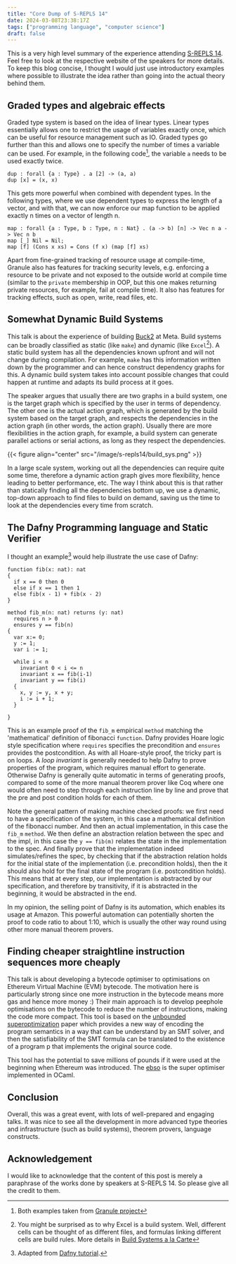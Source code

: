 ```yaml
---
title: "Core Dump of S-REPLS 14"
date: 2024-03-08T23:38:17Z
tags: ["programming language", "computer science"]
draft: false
---
```



This is a very high level summary of the experience attending 
[S-REPLS 14](https://www.cl.cam.ac.uk/events/s-repls14/).
Feel free to look at the respective website of the speakers for more details.
To keep this blog concise, I thought I would just use introductory examples where
possible to illustrate the idea rather than going into the actual theory behind them.


## Graded types and algebraic effects

Graded type system is based on the idea of linear types. Linear types essentially
allows one to restrict the usage of variables exactly once, which can be useful
for resource management such as IO. Graded types go further than this and allows one
to specify the number of times a variable can be used. For example, in the following
code[^1], the variable `a` needs to be used exactly twice.

```granule
dup : forall {a : Type} . a [2] -> (a, a)
dup [x] = (x, x)
```

This gets more powerful when combined with dependent types. In the following types, 
where we use dependent types to express the length of a vector, and with that,
we can now enforce our map function to be applied exactly n times on a vector
of length n.

```granule
map : forall {a : Type, b : Type, n : Nat} . (a -> b) [n] -> Vec n a -> Vec n b
map [_] Nil = Nil;
map [f] (Cons x xs) = Cons (f x) (map [f] xs)
```

[^1]: Both examples taken from [Granule project](https://granule-project.github.io/granule.html)

Apart from fine-grained tracking of resource usage at compile-time, Granule also
has features for tracking security levels, e.g. enforcing a resource to be private
and not exposed to the outside world at compile time (similar to the `private`
membership in OOP, but this one makes returning private resources, for example,
fail at compile time). It also has features for tracking effects, such as open,
write, read files, etc.

## Somewhat Dynamic Build Systems

This talk is about the experience of building [Buck2](https://buck2.build/) at Meta. Build systems
can be broadly classified as static (like `make`) and dynamic (like `Excel`[^2]).
A static build system has all the dependencies known upfront and will not change
during compilation. For example, `make` has this information written down by
the programmer and can hence construct dependency graphs for this. A dynamic
build system takes into account possible changes that could happen at runtime
and adapts its build process at it goes.

The speaker argues that usually there are two graphs in a build system, one is the
target graph which is specified by the user in terms of dependency. The other one
is the actual action graph, which is generated by the build system based on the
target graph, and respects the dependencies in the action graph (in other words, 
the action graph). Usually there are more flexibilities in
the action graph, for example, a build system can generate parallel actions or
serial actions, as long as they respect the dependencies.

{{< figure align="center" src="/image/s-repls14/build_sys.png" >}}

In a large scale system, working out all the dependencies can require quite some time,
therefore a dynamic action graph gives more flexibility, hence leading to better
performance, etc. The way I think about this is that rather than statically finding
all the dependencies bottom up, we use a dynamic, top-down approach to find files
to build on demand, saving us the time to look at the dependencies every time
from scratch.

[^2]: You might be surprised as to why Excel is a build system. Well, different
cells can be thought of as different files, and formulas linking different cells
are build rules. More details in [Build Systems a la Carte](https://www.cambridge.org/core/journals/journal-of-functional-programming/article/build-systems-a-la-carte-theory-and-practice/097CE52C750E69BD16B78C318754C7A4)

## The Dafny Programming language and Static Verifier

I thought an example[^3] would help illustrate the use case of Dafny:


[^3]: Adapted from [Dafny tutorial](https://dafny.org/dafny/OnlineTutorial/guide).

```dafny
function fib(x: nat): nat
{
  if x == 0 then 0
  else if x == 1 then 1
  else fib(x - 1) + fib(x - 2)
}

method fib_m(n: nat) returns (y: nat)
  requires n > 0
  ensures y == fib(n)
{
  var x:= 0;
  y := 1;
  var i := 1;

  while i < n
    invariant 0 < i <= n 
    invariant x == fib(i-1) 
    invariant y == fib(i)
  {
    x, y := y, x + y;
    i := i + 1;
  }

}

```

This is an example proof of the `fib_m` empirical `method` matching the 'mathematical'
definition of fibonacci `function`. Dafny provides Hoare logic style specification
where `requires` specifies the precondition and `ensures` provides the postcondition.
As with all Hoare-style proof, the tricky part is on loops. A *loop invariant* is
generally needed to help Dafny to prove properties of the program, which requires
manual effort to generate. Otherwise Dafny is generally quite automatic in terms
of generating proofs, compared to some of the more manual theorem prover like Coq
where one would often need to step through each instruction line by line and prove
that the pre and post condition holds for each of them.

Note the general pattern of making machine checked proofs: we first need to have
a specification of the system, in this case a mathematical definition of the
fibonacci number. And then an actual implementation, in this case the `fib_m`
`method`. We then define an abstraction relation between the spec and the impl,
in this case the `y == fib(m)` relates the state in the implementation to the
spec. And finally prove that the implementation indeed simulates/refines the spec,
by checking that if the abstraction relation holds for the initial state of the
implementation (i.e. precondition holds), then the it should also hold for the final
state of the program (i.e. postcondition holds). This means that at every step,
our implementation is abstracted by our specification, and therefore by transitivity,
if it is abstracted in the beginning, it would be abstracted in the end.

In my opinion, the selling point of Dafny is its automation, which enables its
usage at Amazon. This powerful automation can potentially shorten the proof to
code ratio to about 1:10, which is usually the other way round using other more
manual theorem provers.


## Finding cheaper straightline instruction sequences more cheaply

This talk is about developing a bytecode optimiser to optimisations on Ethereum
Virtual Machine (EVM) bytecode. The motivation here is particularly strong since
one more instruction in the bytecode means more gas and hence more money :)
Their main approach is to develop peephole optimisations on the bytecode to
reduce the number of instructions, making the code more compact. This tool is
based on the [unbounded superoptimization](https://gretay.github.io/papers/onward2017.pdf)
paper which provides a new way of
encoding the program semantics in a way that can be understand by an SMT solver,
and then the satisfiability of the SMT formula can be translated to the existence
of a program p that implements the original source code.

This tool has the potential to save millions of pounds if it were used at the
beginning when Ethereum was introduced. The [ebso](https://github.com/juliannagele/ebso)
is the super optimiser implemented in OCaml.

## Conclusion

Overall, this was a great event, with lots of well-prepared and engaging talks.
It was nice to see all the development in more advanced type theories and
infrastructure (such as build systems), theorem provers, language constructs.


## Acknowledgement

I would like to acknowledge that the content of this post is merely a paraphrase
of the works done by speakers at S-REPLS 14. So please give all the credit to them.
